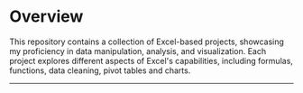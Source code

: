 # Overview

This repository contains a collection of Excel-based projects, showcasing my proficiency in data manipulation, analysis, and visualization. Each project explores different aspects of Excel's capabilities, including formulas, functions, data cleaning, pivot tables and charts.

<hr>

